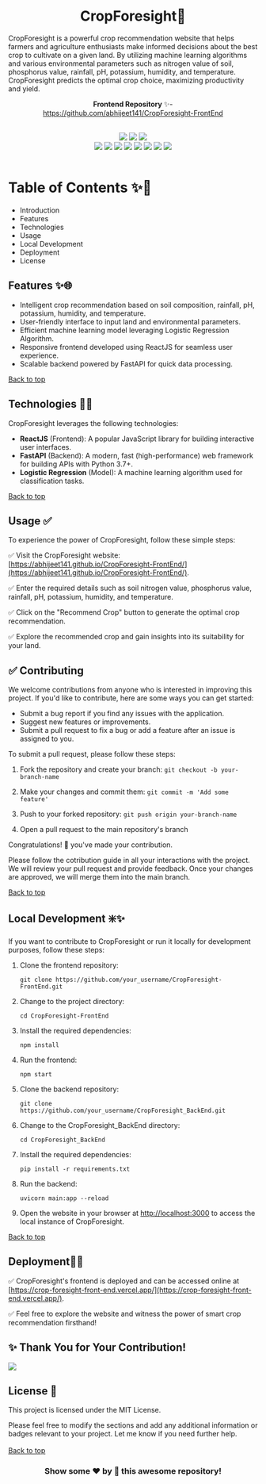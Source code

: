 <!---------------------Introduction Section--------------------->
<div id="top">
  
 <h1 align="center">CropForesight🌾</h1>
CropForesight is a powerful crop recommendation website that helps farmers and agriculture enthusiasts make informed decisions about the best crop to cultivate on a given land. By utilizing machine learning algorithms and various environmental parameters such as nitrogen value of soil, phosphorus value, rainfall, pH, potassium, humidity, and temperature. CropForesight predicts the optimal crop choice, maximizing productivity and yield.
<br>
 
 
<div align="center">

 **Frontend Repository** ✨-  
 https://github.com/abhijeet141/CropForesight-FrontEnd 

 
 
 <br>
<img src="https://forthebadge.com/images/badges/built-with-love.svg" />
<img src="https://forthebadge.com/images/badges/uses-brains.svg" />
<img src="https://forthebadge.com/images/badges/powered-by-responsibility.svg" />
  <br>
 <img src="https://img.shields.io/github/repo-size/abhijeet141/CropForesight?style=for-the-badge" />
 <img src="https://img.shields.io/github/issues/abhijeet141/CropForesight?style=for-the-badge" />
  <img src="https://img.shields.io/github/issues-closed-raw/abhijeet141/CropForesight?style=for-the-badge" />
  <img src="https://img.shields.io/github/issues-pr-closed/abhijeet141/CropForesight?style=for-the-badge" />
  <img src="https://img.shields.io/github/issues-pr-raw/abhijeet141/CropForesight?style=for-the-badge" />
  <img src="https://img.shields.io/github/forks/abhijeet141/CropForesight?style=for-the-badge" />
  <img src="https://img.shields.io/github/stars/abhijeet141/CropForesight?style=for-the-badge" />
  <img src="https://img.shields.io/github/contributors-anon/abhijeet141/CropForesight?style=for-the-badge" />
 
 </div>
<br>
<!---------------------Index Section--------------------->
 
# Table of Contents ✨📑
- Introduction
- Features
- Technologies
- Usage
- Local Development
- Deployment
- License

## Features ✨🌐

- Intelligent crop recommendation based on soil composition, rainfall, pH, potassium, humidity, and temperature.
- User-friendly interface to input land and environmental parameters.
- Efficient machine learning model leveraging Logistic Regression Algorithm.
- Responsive frontend developed using ReactJS for seamless user experience.
- Scalable backend powered by FastAPI for quick data processing.

 <a href="#top">Back to top</a>

## Technologies 👨‍🔧

CropForesight leverages the following technologies:

- **ReactJS** (Frontend): A popular JavaScript library for building interactive user interfaces.
- **FastAPI** (Backend): A modern, fast (high-performance) web framework for building APIs with Python 3.7+.
- **Logistic Regression** (Model): A machine learning algorithm used for classification tasks.

 <a href="#top">Back to top</a>

## Usage ✅

To experience the power of CropForesight, follow these simple steps:

✅ Visit the CropForesight website: [https://abhijeet141.github.io/CropForesight-FrontEnd/](https://abhijeet141.github.io/CropForesight-FrontEnd/).

✅ Enter the required details such as soil nitrogen value, phosphorus value, rainfall, pH, potassium, humidity, and temperature.

✅ Click on the "Recommend Crop" button to generate the optimal crop recommendation.

✅ Explore the recommended crop and gain insights into its suitability for your land.

<!---------------------Contribution Section--------------------->
 
## ✅ Contributing

We welcome contributions from anyone who is interested in improving this project. If you'd like to contribute, here are some ways you can get started:

- Submit a bug report if you find any issues with the application.
- Suggest new features or improvements.
- Submit a pull request to fix a bug or add a feature after an issue is assigned to you. 

To submit a pull request, please follow these steps:

1. Fork the repository and create your branch: ```git checkout -b your-branch-name``` 

2. Make your changes and commit them: ```git commit -m 'Add some feature'``` 

3. Push to your forked repository: ```git push origin your-branch-name```

4.  Open a pull request to the main repository's branch

Congratulations! 🎉 you've made your contribution.
 
Please follow the cotribution guide in all your interactions with the project.
We will review your pull request and provide feedback. Once your changes are approved, we will merge them into the main branch. 

 <a href="#top">Back to top</a>

## Local Development ❇️✨

If you want to contribute to CropForesight or run it locally for development purposes, follow these steps:

1. Clone the frontend repository:

   ```git clone https://github.com/your_username/CropForesight-FrontEnd.git```
 

2. Change to the project directory:

   ```cd CropForesight-FrontEnd```
 
3. Install the required dependencies:

   ```npm install```
 
4. Run the frontend:

   ```npm start```

5. Clone the backend repository:

   ```git clone https://github.com/your_username/CropForesight_BackEnd.git```

6. Change to the CropForesight_BackEnd directory:

   ```cd CropForesight_BackEnd```
  

7. Install the required dependencies:

   ```pip install -r requirements.txt```


8. Run the backend:

   ```uvicorn main:app --reload```

9. Open the website in your browser at [http://localhost:3000](http://localhost:3000) to access the local instance of CropForesight.

 
 <a href="#top">Back to top</a>
 
## Deployment🚀🚀

✅ CropForesight's frontend is deployed and can be accessed online at [https://crop-foresight-front-end.vercel.app/](https://crop-foresight-front-end.vercel.app/). 

✅ Feel free to explore the website and witness the power of smart crop recommendation firsthand!

## ✨ Thank You for Your Contribution!
<a href="https://github.com/abhijeet141/CropForesight/graphs/contributors">
  <img src="https://contrib.rocks/image?repo=abhijeet141/CropForesight" />
</a>

## License 🪪
This project is licensed under the MIT License.

Please feel free to modify the sections and add any additional information or badges relevant to your project. Let me know if you need further help.
<br><br>
 <a href="#top">Back to top</a>
</div>

<h3 align ="center">Show some ❤️ by 🌟 this awesome repository!</h3>
